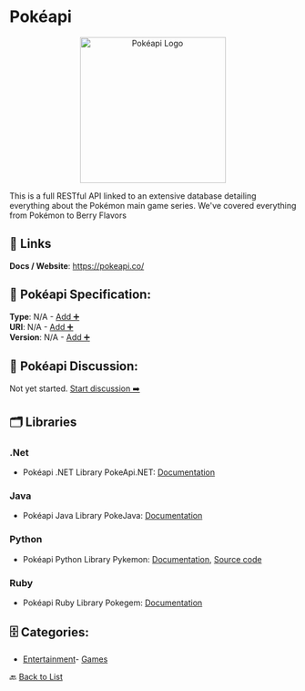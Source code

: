 # Pokéapi
<p align="center">
    <img width="256" src="https://raw.githubusercontent.com/apis-list/apis-list/main/apis/pokeapi/logo_256x256.png" alt="Pokéapi Logo"/>
</p>
This is a full RESTful API linked to an extensive database detailing everything about the Pokémon main game series.  We've covered everything from Pokémon to Berry Flavors

##  🔗 Links
**Docs / Website**: https://pokeapi.co/

## 🧬 Pokéapi Specification:
**Type**: N/A - [Add ➕](https://github.com/apis-list/apis-list/edit/main/apis.yaml#15260)  
**URI**: N/A - [Add ➕](https://github.com/apis-list/apis-list/edit/main/apis.yaml#15260)  
**Version**: N/A - [Add ➕](https://github.com/apis-list/apis-list/edit/main/apis.yaml#15260)

## 💬 Pokéapi Discussion:
Not yet started. [Start discussion ➡️](https://github.com/apis-list/apis-list/discussions/new)

## 🗂️ Libraries
### .Net
- Pokéapi .NET Library PokeApi.NET: [Documentation](https://github.com/PoroCYon/PokeApi.NET)
### Java
- Pokéapi Java Library PokeJava: [Documentation](https://github.com/mickeyjk/PokeJava)
### Python
- Pokéapi Python Library Pykemon: [Documentation](http://pykemon.readthedocs.org/en/latest/), [Source code](https://github.com/phalt/pykemon)
### Ruby
- Pokéapi Ruby Library Pokegem: [Documentation](https://github.com/baweaver/pokegem)


## 🗄️ Categories:
- [Entertainment](https://github.com/apis-list/apis-list#entertainment-)- [Games](https://github.com/apis-list/apis-list#games-)

🔙  [Back to List](https://github.com/apis-list/apis-list)

